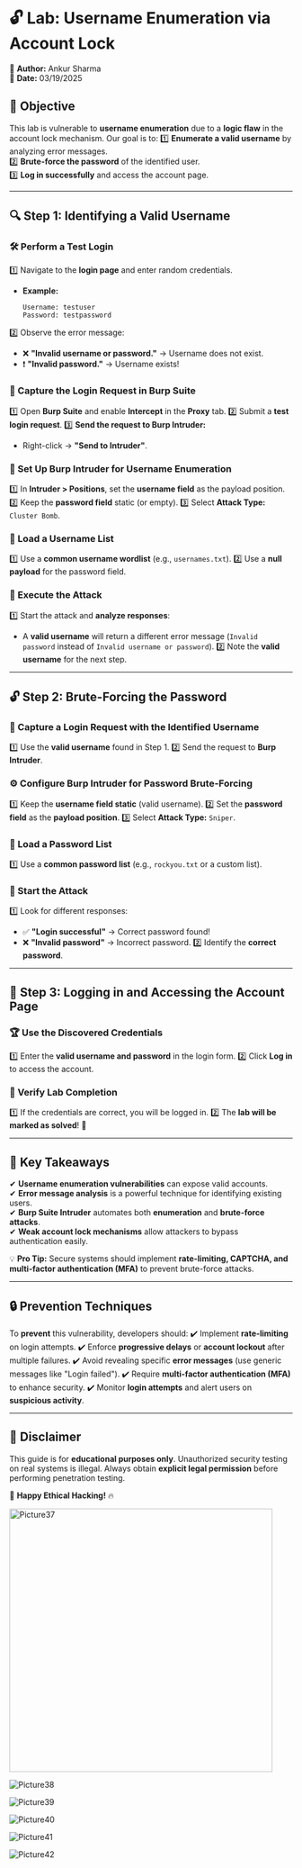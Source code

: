 # 🔓 Lab: Username Enumeration via Account Lock

📌 **Author:** Ankur Sharma  
📅 **Date:** 03/19/2025  

## 🎯 Objective
This lab is vulnerable to **username enumeration** due to a **logic flaw** in the account lock mechanism. Our goal is to:
1️⃣ **Enumerate a valid username** by analyzing error messages.  
2️⃣ **Brute-force the password** of the identified user.  
3️⃣ **Log in successfully** and access the account page.  

---

## 🔍 Step 1: Identifying a Valid Username

### 🛠️ Perform a Test Login
1️⃣ Navigate to the **login page** and enter random credentials.
   - **Example:**  
     ```plaintext
     Username: testuser  
     Password: testpassword  
     ```
2️⃣ Observe the error message:
   - ❌ **"Invalid username or password."** → Username does not exist.
   - ❗ **"Invalid password."** → Username exists!

### 🔎 Capture the Login Request in Burp Suite
1️⃣ Open **Burp Suite** and enable **Intercept** in the **Proxy** tab.
2️⃣ Submit a **test login request**.
3️⃣ **Send the request to Burp Intruder:**
   - Right-click → **"Send to Intruder"**.

### 🎯 Set Up Burp Intruder for Username Enumeration
1️⃣ In **Intruder > Positions**, set the **username field** as the payload position.
2️⃣ Keep the **password field** static (or empty).
3️⃣ Select **Attack Type:** `Cluster Bomb`.

### 📂 Load a Username List
1️⃣ Use a **common username wordlist** (e.g., `usernames.txt`).
2️⃣ Use a **null payload** for the password field.

### 🚀 Execute the Attack
1️⃣ Start the attack and **analyze responses**:
   - A **valid username** will return a different error message (`Invalid password` instead of `Invalid username or password`).
2️⃣ Note the **valid username** for the next step.

---

## 🔓 Step 2: Brute-Forcing the Password

### 📡 Capture a Login Request with the Identified Username
1️⃣ Use the **valid username** found in Step 1.
2️⃣ Send the request to **Burp Intruder**.

### ⚙ Configure Burp Intruder for Password Brute-Forcing
1️⃣ Keep the **username field static** (valid username).
2️⃣ Set the **password field** as the **payload position**.
3️⃣ Select **Attack Type:** `Sniper`.

### 🔑 Load a Password List
1️⃣ Use a **common password list** (e.g., `rockyou.txt` or a custom list).

### 🚀 Start the Attack
1️⃣ Look for different responses:
   - ✅ **"Login successful"** → Correct password found!
   - ❌ **"Invalid password"** → Incorrect password.
2️⃣ Identify the **correct password**.

---

## 🔐 Step 3: Logging in and Accessing the Account Page

### 🏆 Use the Discovered Credentials
1️⃣ Enter the **valid username and password** in the login form.
2️⃣ Click **Log in** to access the account.

### 📜 Verify Lab Completion
1️⃣ If the credentials are correct, you will be logged in.
2️⃣ The **lab will be marked as solved**! 🎉

---

## 🌟 Key Takeaways
✔ **Username enumeration vulnerabilities** can expose valid accounts.  
✔ **Error message analysis** is a powerful technique for identifying existing users.  
✔ **Burp Suite Intruder** automates both **enumeration** and **brute-force attacks**.  
✔ **Weak account lock mechanisms** allow attackers to bypass authentication easily.  

💡 **Pro Tip:** Secure systems should implement **rate-limiting, CAPTCHA, and multi-factor authentication (MFA)** to prevent brute-force attacks.

---

## 🔒 Prevention Techniques
To **prevent** this vulnerability, developers should:
✔️ Implement **rate-limiting** on login attempts.
✔️ Enforce **progressive delays** or **account lockout** after multiple failures.
✔️ Avoid revealing specific **error messages** (use generic messages like "Login failed").
✔️ Require **multi-factor authentication (MFA)** to enhance security.
✔️ Monitor **login attempts** and alert users on **suspicious activity**.

---

## 📜 Disclaimer
This guide is for **educational purposes only**. Unauthorized security testing on real systems is illegal. Always obtain **explicit legal permission** before performing penetration testing.

🚀 **Happy Ethical Hacking!** 🔥

<img width="468" alt="Picture37" src="https://github.com/user-attachments/assets/b3758733-2747-4cce-aa87-f83a2a5dc5a9" />

![Picture38](https://github.com/user-attachments/assets/57285960-5550-407b-a3f0-5b5cda89e563)

![Picture39](https://github.com/user-attachments/assets/a60b6638-d883-40b8-ba4c-488b2366fb5c)

![Picture40](https://github.com/user-attachments/assets/eb307c96-0388-45ee-b104-1a04156eccb7)

![Picture41](https://github.com/user-attachments/assets/4f0f2937-8e05-4da7-bfdc-bc76a33ee2c4)

![Picture42](https://github.com/user-attachments/assets/d60b357a-0fbd-4f61-bc82-32d7b9782a3d)
